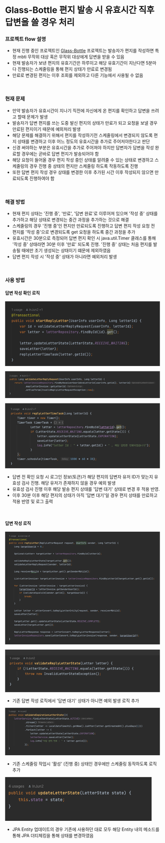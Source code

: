 # Glass-Bottle 편지 발송 시 유효시간 직후 답변을 쓸 경우 처리

### 프로젝트 flow 설명
- 현재 진행 중인 프로젝트인 [Glass-Bottle](https://github.com/selab-hs/glass-bottle) 프로젝트는 발송자가 편지를 작성하면 특정 mbti 무작위 대상 혹은 무작위 대상에게 답변을 받을 수 있음
- 현재 발송자가 보낸 편지의 유효기간은 하루이고 해당 유효기간이 지난다면 5분마다 진행되는 스케줄링을 통해 편지 상태가 만료로 변경됨
- 만료로 변경된 편지는 이후 조회를 제외하고 다른 기능에서 사용될 수 없음

<br>

### 현재 문제
- 만약 발송자가 유효시간이 지나기 직전에 자신에게 온 편지를 확인하고 답변을 쓰려고 할때 문제가 발생
- 발송자가 답변 편지를 쓰는 도중 발신 편지의 상태가 만료가 되고 요청을 보낼 경우 만료된 편지이기 때문에 예외처리 발생
- 해당 문제를 해결하기 위해서 편지를 작성하기전 스케줄링에서 변경되지 않도록 편지 상태를 변경하고 이후 어느 정도의 유효시간을 추가로 주어저야한다고 판단
- 신경 써야하는 부분은 유효시간을 추가로 주어져야 하지만 답변자가 답변을 작성 완료할 경우에는 곧바로 답변 편지가 발송되어야 함
- 해당 요청이 들어올 경우 편지 작성 중인 상태를 알려줄 수 있는 상태로 변경하고 스케줄링의 경우 진행 중 상태의 편지만 스케줄링 하도록 작동하도록 진행
- 또한 답변 편지 작성 경우 상태를 변경한 이후 추가된 시간 이후 작성되지 않으면 만료되도록 진행하여야 함

<br>

### 해결 방법
- 현재 편지 상태는 '진행 중', '만료', '답변 완료'로 이루어져 있으며 '작성 중' 상태를 추가하고 해당 상태로 변경되는 중간 과정을 추가하는 것으로 해결
- 스케줄링의 경우 '진행 중'인 편지만 만료되도록 진행하고 답변 편지 작성 요청 전 편지를 '작성 중'으로 변경되도록 get 요청을 하도록 중간 과정을 추가
- 유효시간은 30분으로 측정되어 답변 편지 확인 시 java.util.Timer 클래스를 통해 '작성 중' 상태라면 30분 이후 '만료' 되도록 진행. '진행 중' 상태는 처음 편지를 발송될 때에만 초기 생성되는 상태이기 떄문에 제외하였음
- 답변 편지 작성 시 '작성 중' 상태가 아니라면 예외처리 발생

<br>

### 사용 방법

#### 답변 작성 확인 로직

![reply-letter-start1](img/reply-letter-start.png)

![reply-letter-start2](img/reply-letter-start2.png)

![reply-letter-start3](img/reply-letter-start3.png)

- 답변 전 확인 요청 시 로그인 정보(토큰)가 해당 편지의 답변자 유저 ID가 맞는지 유효성 검사 진행. 해당 유저가 존재하지 않을 경우 예외 발생
- 유효성 검사 진행 이후 해당 발송 편지 상태를 '답변 대기' 상태로 변경 후 적용 반영.
- 이후 30분 이후 해당 편지의 상태가 아직 '답변 대기'일 경우 편지 상태를 만료하고 적용 반영 및 로그 출력

<br>

#### 답변 작성 로직

![reply-letter-start4](img/reply-letter-start4.png)

![reply-letter-start5](img/reply-letter-start5.png)

- 기존 답변 작성 로직에서 '답변 대기' 상태가 아니면 예외 발생 로직 추가

![reply-letter-start6](img/reply-letter-start6.png)

- 기존 스케줄링 작업시 '활성' (진행 중) 상태인 경우에만 스케줄링 동작하도록 로직 추가

![reply-letter-start7](img/reply-letter-start7.png)

- JPA Entity 업데이트의 경우 기존에 사용하던 대로 모두 해당 Entity 내의 메소드를 통해 JPA 더티체킹을 통해 상태를 변경하였음
